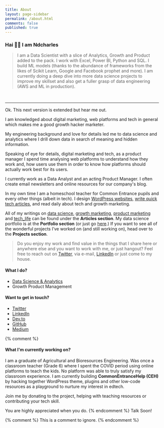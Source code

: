 ```yaml
---
title: About
layout: page-sidebar
permalink: /about.html
comments: false
published: true
---
```


### Hai 👋🏻 I am Ndcharles
>I am a Data Scientist with a slice of Analytics, Growth and Product added to the pack.
I work with Excel, Power BI, Python and SQL. I build ML models (thanks to the abundance of frameworks from the likes of Scikit Learn, Google and Facebook prophet and more). I am currently doing a deep dive into more data science projects to improve my skillset and also get a fuller grasp of data engineering (AWS and ML in production).
<br/>
<hr/>
Ok. This next version is extended but hear me out.

I am knowledged about digital marketing, web platforms and tech in general which makes me a good growth hacker marketer. 

My engineering background and love for details led me to data science and analytics where I drill down data in search of meaning and hidden information. 

Speaking of eye for details, digital marketing and tech, as a product manager I spend time analysing web platforms to understand how they work and, how users use them in order to know how platforms should actually work best for its users.  

I currently work as a Data Analyst and an acting Product Manager. I often create email newsletters and online resources for our company's blog.

In my own time I am a homeschool teacher for Common Entrance pupils and every other things (albeit in tech). I design [WordPress websites](https://opendiari.com/thatbros), [write quick tech articles](https://opendiari.com), and read daily about tech and growth marketing.

All of my writings on [data science]({{site.baseurl}}/categories.html#data), [growth marketing]({{site.baseurl}}/categories.html#growth), [product marketing](#growth) and [tech_life]({{site.baseurl}}/categories.html#tech) can be found under the **Articles section**. My data science portfolio is at the **Portfolio section** (or just go [here](https://ndcharles.github.io/data_portfolio).) If you want to see all of the wonderful projects I’ve worked on (and still working on), head over to the **Projects section**. 

> Do you enjoy my work and find value in the things that I share here or anywhere else and you want to work with me, or just hangout? Feel free to reach out on [Twitter](https://twitter.com/nndcharles), via e-mail, [LinkedIn](https://linkedin.com/in/nndcharles) or just come to my house.

#### What I do?
- [Data Science & Analytics](https://ndcharles.github.io/data_portfolio)
- Growth Product Management

#### Want to get in touch?
- [Twitter](https://twitter.com/nndcharles)
- [LinkedIn](https://linkedin.com/in/nndcharles)
- [Dev.to](#)
- [GitHub](https://github.com/ndcharles)
- [Medium](https://ndcharles.medium.com)


{% comment %}
#### What I'm currently working on?
I am a graduate of Agricultural and Bioresources Engineering. Was once a classroom teacher (Grade 6) where I spent the COVID period using online platforms to teach the kids. No platform was able to truly satisfy my classroom experience. I am currently building **CommonEntranceHelp (CEH)** by hacking together WordPress theme, plugins and other low-code resources as a playground to nurture my interest in edtech.

Join me by donating to the project, helping with teaching resources or contributing your tech skill. 

You are highly appreciated when you do. 
{% endcomment %}
Talk Soon!

{% comment %}
This is a comment to ignore.
{% endcomment %}

